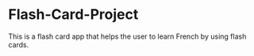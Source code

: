 # Flash-Card-Project
This is a flash card app that helps the user to learn French by using flash cards. 
